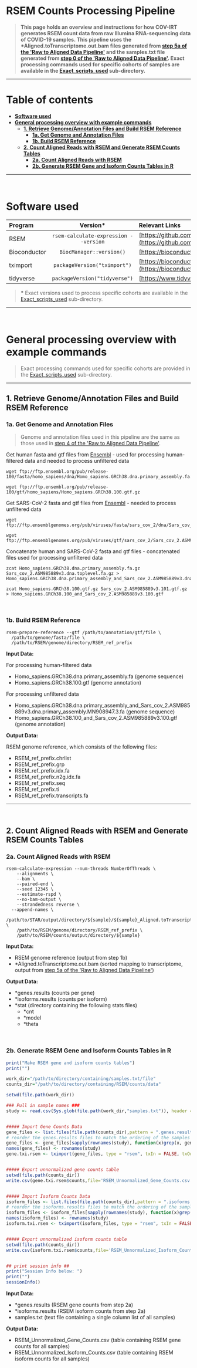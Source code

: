 # RSEM Counts Processing Pipeline

> **This page holds an overview and instructions for how COV-IRT generates RSEM count data from raw Illumina RNA-sequencing data of COVID-19 samples. This pipeline uses the \*Aligned.toTranscriptome.out.bam files generated from [step 5a of the 'Raw to Aligned Data Pipeline'](Raw_to_Aligned_Data_Pipeline.md#5a-align-reads-to-reference-genome-with-star) and the samples.txt file generated from [step 0 of the 'Raw to Aligned Data Pipeline'](Raw_to_Aligned_Data_Pipeline.md#0-create-sample-list). Exact processing commands used for specific cohorts of samples are available in the [Exact_scripts_used](Exact_scripts_used) sub-directory.**  

---

# Table of contents  

- [**Software used**](#software-used)
- [**General processing overview with example commands**](#general-processing-overview-with-example-commands)
  - [**1. Retrieve Genome/Annotation Files and Build RSEM Reference**](#1-retrieve-genomeannotation-files-and-build-rsem-reference)
    - [**1a. Get Genome and Annotation Files**](#1a-get-genome-and-annotation-files)
    - [**1b. Build RSEM Reference**](#1b-build-rsem-reference)
  - [**2. Count Aligned Reads with RSEM and Generate RSEM Counts Tables**](#2-count-aligned-reads-with-rsem-and-generate-rsem-counts-tables)
    - [**2a. Count Aligned Reads with RSEM**](#2a-count-aligned-reads-with-rsem)
    - [**2b. Generate RSEM Gene and Isoform Counts Tables in R**](#2b-generate-rsem-gene-and-isoform-counts-tables-in-r)

---

<br>

# Software used  

|Program|Version*|Relevant Links|
|:------|:------:|:-------------|
|RSEM|`rsem-calculate-expression --version`|[https://github.com/deweylab/RSEM](https://github.com/deweylab/RSEM)|
|Bioconductor|`BiocManager::version()`|[https://bioconductor.org](https://bioconductor.org)|
|tximport|`packageVersion("tximport")`|[https://bioconductor.org/packages/release/bioc/html/tximport.html](https://bioconductor.org/packages/release/bioc/html/tximport.html)|
|tidyverse|`packageVersion("tidyverse")`|[https://www.tidyverse.org](https://www.tidyverse.org)|

>**\*** Exact versions used to process specific cohorts are available in the [Exact_scripts_used](Exact_scripts_used) sub-directory. 

---

<br>

# General processing overview with example commands  

> Exact processing commands used for specific cohorts are provided in the [Exact_scripts_used](Exact_scripts_used) sub-directory.  

---

## 1. Retrieve Genome/Annotation Files and Build RSEM Reference

### 1a. Get Genome and Annotation Files 

> Genome and annotation files used in this pipeline are the same as those used in [step 4 of the 'Raw to Aligned Data Pipeline'](Raw_to_Aligned_Data_Pipeline.md#4-retrieve-genomeannotation-files-and-build-star-reference).

Get human fasta and gtf files from [Ensembl](https://www.ensembl.org/) - used for processing human-filtered data and needed to process unfiltered data

```
wget ftp://ftp.ensembl.org/pub/release-100/fasta/homo_sapiens/dna/Homo_sapiens.GRCh38.dna.primary_assembly.fa.gz

wget ftp://ftp.ensembl.org/pub/release-100/gtf/homo_sapiens/Homo_sapiens.GRCh38.100.gtf.gz
```

Get SARS-CoV-2 fasta and gtf files from [Ensembl](https://www.ensembl.org/) - needed to process unfiltered data

```
wget ftp://ftp.ensemblgenomes.org/pub/viruses/fasta/sars_cov_2/dna/Sars_cov_2.ASM985889v3.dna.toplevel.fa.gz 

wget ftp://ftp.ensemblgenomes.org/pub/viruses/gtf/sars_cov_2/Sars_cov_2.ASM985889v3.101.gtf.gz 
```

Concatenate human and SARS-CoV-2 fasta and gtf files - concatenated files used for processing unfiltered data

```
zcat Homo_sapiens.GRCh38.dna.primary_assembly.fa.gz Sars_cov_2.ASM985889v3.dna.toplevel.fa.gz > Homo_sapiens.GRCh38.dna.primary_assembly_and_Sars_cov_2.ASM985889v3.dna.primary_assembly.MN908947.3.fa

zcat Homo_sapiens.GRCh38.100.gtf.gz Sars_cov_2.ASM985889v3.101.gtf.gz > Homo_sapiens.GRCh38.100_and_Sars_cov_2.ASM985889v3.100.gtf 
```

<br>

### 1b. Build RSEM Reference  

```
rsem-prepare-reference --gtf /path/to/annotation/gtf/file \
  /path/to/genome/fasta/file \
  /path/to/RSEM/genome/directory/RSEM_ref_prefix

```

**Input Data:** 

For processing human-filtered data
- Homo_sapiens.GRCh38.dna.primary_assembly.fa (genome sequence)
- Homo_sapiens.GRCh38.100.gtf (genome annotation)

For processing unfiltered data
- Homo_sapiens.GRCh38.dna.primary_assembly_and_Sars_cov_2.ASM985889v3.dna.primary_assembly.MN908947.3.fa (genome sequence)
- Homo_sapiens.GRCh38.100_and_Sars_cov_2.ASM985889v3.100.gtf (genome annotation)

**Output Data:**

RSEM genome reference, which consists of the following files:
- RSEM_ref_prefix.chrlist
- RSEM_ref_prefix.grp
- RSEM_ref_prefix.idx.fa
- RSEM_ref_prefix.n2g.idx.fa
- RSEM_ref_prefix.seq
- RSEM_ref_prefix.ti
- RSEM_ref_prefix.transcripts.fa

---

<br>

## 2. Count Aligned Reads with RSEM and Generate RSEM Counts Tables

### 2a. Count Aligned Reads with RSEM

```
rsem-calculate-expression --num-threads NumberOfThreads \
	--alignments \
	--bam \
	--paired-end \
	--seed 12345 \
	--estimate-rspd \
	--no-bam-output \
	--strandedness reverse \
  --append-names \
	/path/to/STAR/output/directory/${sample}/${sample}_Aligned.toTranscriptome.out.bam \
	/path/to/RSEM/genome/directory/RSEM_ref_prefix \
	/path/to/RSEM/counts/output/directory/${sample}

```

**Input Data:**
- RSEM genome reference (output from step 1b)
- *Aligned.toTranscriptome.out.bam (sorted mapping to transcriptome, output from [step 5a of the 'Raw to Aligned Data Pipeline'](Raw_to_Aligned_Data_Pipeline.md#5a-align-reads-to-reference-genome-with-star))

**Output Data:**
- *genes.results (counts per gene)
- *isoforms.results (counts per isoform)
- *stat (directory containing the following stats files)
	- *cnt
	- *model
	- *theta

<br>

### 2b. Generate RSEM Gene and Isoform Counts Tables in R

```R
print("Make RSEM gene and isoform counts tables")
print("")

work_dir="/path/to/directory/containing/samples.txt/file"
counts_dir="/path/to/directory/containing/RSEM/counts/data"

setwd(file.path(work_dir))

### Pull in sample names ###
study <- read.csv(Sys.glob(file.path(work_dir,"samples.txt")), header = FALSE, row.names = 1, stringsAsFactors = TRUE)


##### Import Gene Counts Data
gene_files <- list.files(file.path(counts_dir),pattern = ".genes.results", full.names = TRUE)
# reorder the genes.results files to match the ordering of the samples in the samples.txt file
gene_files <- gene_files[sapply(rownames(study), function(x)grep(x, gene_files, value=FALSE, fixed=TRUE))]
names(gene_files) <- rownames(study)
gene.txi.rsem <- tximport(gene_files, type = "rsem", txIn = FALSE, txOut = FALSE)


##### Export unnormalized gene counts table
setwd(file.path(counts_dir))
write.csv(gene.txi.rsem$counts,file='RSEM_Unnormalized_Gene_Counts.csv')


##### Import Isoform Counts Data
isoform_files <- list.files(file.path(counts_dir),pattern = ".isoforms.results", full.names = TRUE)
# reorder the isoforms.results files to match the ordering of the samples in the samples.txt file
isoform_files <- isoform_files[sapply(rownames(study), function(x)grep(x, isoform_files, value=FALSE, fixed=TRUE))]
names(isoform_files) <- rownames(study)
isoform.txi.rsem <- tximport(isoform_files, type = "rsem", txIn = FALSE, txOut = FALSE)


##### Export unnormalized isoform counts table
setwd(file.path(counts_dir))
write.csv(isoform.txi.rsem$counts,file='RSEM_Unnormalized_Isoform_Counts.csv')


## print session info ##
print("Session Info below: ")
print("")
sessionInfo()

```

**Input Data:**
- *genes.results (RSEM gene counts from step 2a)
- *isoforms.results (RSEM isoform counts from step 2a)
- samples.txt (text file containing a single column list of all samples)

**Output Data:**
- RSEM_Unnormalized_Gene_Counts.csv (table containing RSEM gene counts for all samples)
- RSEM_Unnormalized_Isoform_Counts.csv (table containing RSEM isoform counts for all samples)
